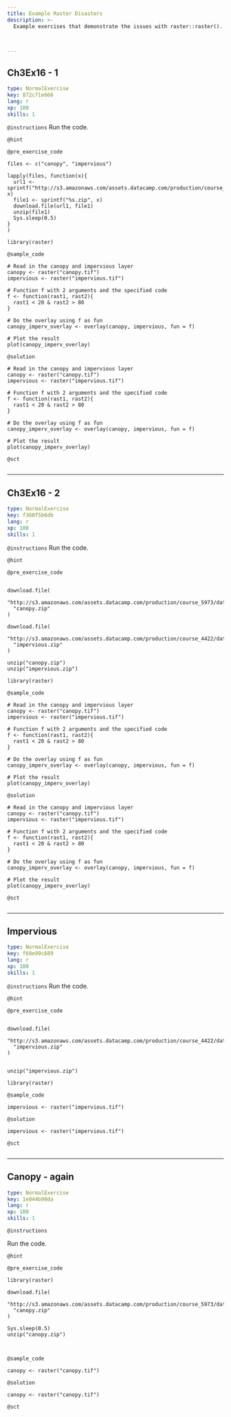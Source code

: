```yaml
---
title: Example Raster Disasters
description: >-
  Example exercises that demonstrate the issues with raster::raster().
  


---
```

## Ch3Ex16 - 1

```yaml
type: NormalExercise
key: 872c71e666
lang: r
xp: 100
skills: 1
```


`@instructions`
Run the code.

`@hint`

`@pre_exercise_code`
```{r}
files <- c("canopy", "impervious")

lapply(files, function(x){
  url1 <- sprintf("http://s3.amazonaws.com/assets.datacamp.com/production/course_4422/datasets/%s.zip", x)
  file1 <- sprintf("%s.zip", x)
  download.file(url1, file1)
  unzip(file1)
  Sys.sleep(0.5)
}
)

library(raster)
```

`@sample_code`
```{r}
# Read in the canopy and impervious layer
canopy <- raster("canopy.tif")
impervious <- raster("impervious.tif")

# Function f with 2 arguments and the specified code
f <- function(rast1, rast2){
  rast1 < 20 & rast2 > 80
}

# Do the overlay using f as fun
canopy_imperv_overlay <- overlay(canopy, impervious, fun = f)

# Plot the result
plot(canopy_imperv_overlay)
```

`@solution`
```{r}
# Read in the canopy and impervious layer
canopy <- raster("canopy.tif")
impervious <- raster("impervious.tif")

# Function f with 2 arguments and the specified code
f <- function(rast1, rast2){
  rast1 < 20 & rast2 > 80
}

# Do the overlay using f as fun
canopy_imperv_overlay <- overlay(canopy, impervious, fun = f)

# Plot the result
plot(canopy_imperv_overlay)
```

`@sct`
```{r}

```


---
## Ch3Ex16 - 2

```yaml
type: NormalExercise
key: f360f5b6db
lang: r
xp: 100
skills: 1
```


`@instructions`
Run the code.

`@hint`

`@pre_exercise_code`
```{r}

download.file(
  "http://s3.amazonaws.com/assets.datacamp.com/production/course_5973/datasets/canopy.zip", 
  "canopy.zip"
)

download.file(
  "http://s3.amazonaws.com/assets.datacamp.com/production/course_4422/datasets/impervious.zip", 
  "impervious.zip"
)

unzip("canopy.zip")
unzip("impervious.zip")

library(raster)
```

`@sample_code`
```{r}
# Read in the canopy and impervious layer
canopy <- raster("canopy.tif")
impervious <- raster("impervious.tif")

# Function f with 2 arguments and the specified code
f <- function(rast1, rast2){
  rast1 < 20 & rast2 > 80
}

# Do the overlay using f as fun
canopy_imperv_overlay <- overlay(canopy, impervious, fun = f)

# Plot the result
plot(canopy_imperv_overlay)
```

`@solution`
```{r}
# Read in the canopy and impervious layer
canopy <- raster("canopy.tif")
impervious <- raster("impervious.tif")

# Function f with 2 arguments and the specified code
f <- function(rast1, rast2){
  rast1 < 20 & rast2 > 80
}

# Do the overlay using f as fun
canopy_imperv_overlay <- overlay(canopy, impervious, fun = f)

# Plot the result
plot(canopy_imperv_overlay)
```

`@sct`
```{r}

```




---
## Impervious

```yaml
type: NormalExercise
key: f68e99c689
lang: r
xp: 100
skills: 1
```


`@instructions`
Run the code.

`@hint`

`@pre_exercise_code`
```{r}

download.file(
  "http://s3.amazonaws.com/assets.datacamp.com/production/course_4422/datasets/impervious.zip", 
  "impervious.zip"
)


unzip("impervious.zip")

library(raster)
```

`@sample_code`
```{r}
impervious <- raster("impervious.tif")
```

`@solution`
```{r}
impervious <- raster("impervious.tif")
```

`@sct`
```{r}

```




---
## Canopy - again

```yaml
type: NormalExercise
key: 1e044b90da
lang: r
xp: 100
skills: 1
```


`@instructions`

Run the code. 

`@hint`

`@pre_exercise_code`
```{r}
library(raster)

download.file(
  "http://s3.amazonaws.com/assets.datacamp.com/production/course_5973/datasets/canopy.zip", 
  "canopy.zip"
)

Sys.sleep(0.5)
unzip("canopy.zip")



```

`@sample_code`
```{r}
canopy <- raster("canopy.tif")
```

`@solution`
```{r}
canopy <- raster("canopy.tif")
```

`@sct`
```{r}

```
